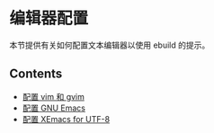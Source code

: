 # 编辑器配置

本节提供有关如何配置文本编辑器以使用 ebuild 的提示。

## Contents

- [配置 vim 和 gvim](./configuring-vim-and-gvim.md)
- [配置 GNU Emacs](./configuring-gnu-emacs.md)
- [配置 XEmacs for UTF-8](./configuring-xemacs-for-utf-8.md)
